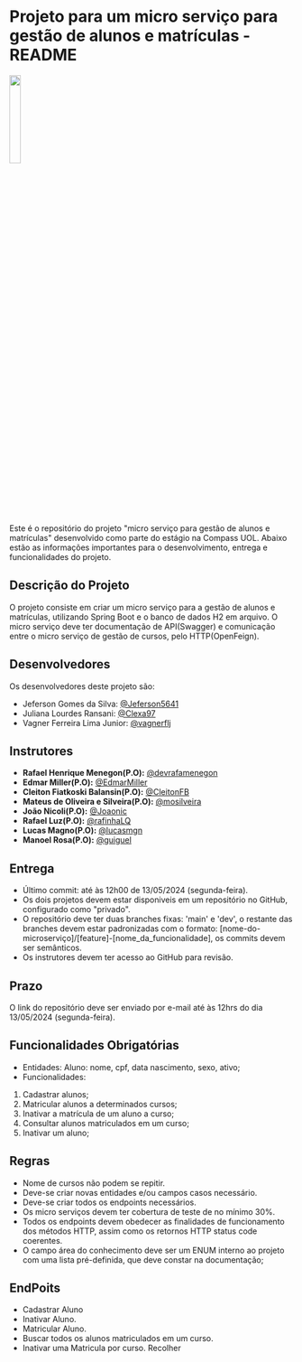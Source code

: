 # Projeto para um micro serviço para gestão de alunos e matrículas - README

<img width="20%"  src="./imagesREADME/compassUolLogoSvg.svg"/>

Este é o repositório do projeto "micro serviço para gestão de alunos e matrículas" desenvolvido como parte do estágio na Compass UOL. Abaixo estão as informações importantes para o desenvolvimento, entrega e funcionalidades do projeto.

## Descrição do Projeto

O projeto consiste em criar um micro serviço para a gestão de alunos e matrículas, utilizando Spring Boot e o banco de dados H2 em arquivo. O micro serviço deve ter documentação de API(Swagger) e comunicação entre o micro serviço de gestão de cursos, pelo HTTP(OpenFeign).

## Desenvolvedores

Os desenvolvedores deste projeto são:

+ Jeferson Gomes da Silva: [@Jeferson5641](https://github.com/Jeferson5641)
+ Juliana Lourdes Ransani: [@Clexa97](https://github.com/Clexa97)
+ Vagner Ferreira Lima Junior: [@vagnerflj](https://github.com/vagnerflj)

## Instrutores

- **Rafael Henrique Menegon(P.O):** [@devrafamenegon](https://github.com/devrafamenegon)
- **Edmar Miller(P.O):** [@EdmarMiller](https://github.com/EdmarMiller)
- **Cleiton Fiatkoski Balansin(P.O):** [@CleitonFB](https://github.com/CleitonFB)
- **Mateus de Oliveira e Silveira(P.O):** [@mosilveira](https://github.com/mosilveira)
- **João Nicoli(P.O):** [@Joaonic](https://github.com/Joaonic)
- **Rafael Luz(P.O):** [@rafinhaLQ](https://github.com/rafinhaLQ)
- **Lucas Magno(P.O):** [@lucasmgn](https://github.com/lucasmgn)
- **Manoel Rosa(P.O):** [@guiguel](https://github.com/guiguel)

## Entrega

+ Último commit: até às 12h00 de 13/05/2024 (segunda-feira).
+ Os dois projetos devem estar disponiveis em um repositório no GitHub, configurado como "privado".
+ O repositório deve ter duas branches fixas: 'main' e 'dev', o restante das branches devem estar padronizadas com o formato: [nome-do-microserviço]/[feature]-[nome_da_funcionalidade], os commits devem ser semânticos.
+ Os instrutores devem ter acesso ao GitHub para revisão.

## Prazo

O link do repositório deve ser enviado por e-mail até às 12hrs do dia 13/05/2024 (segunda-feira).

## Funcionalidades Obrigatórias

+ Entidades: Aluno: nome, cpf, data nascimento, sexo, ativo;
+ Funcionalidades:
1. Cadastrar alunos;
2. Matricular alunos a determinados cursos;
3. Inativar a matrícula de um aluno a curso;
4. Consultar alunos matriculados em um curso;
5. Inativar um aluno;

## Regras

+ Nome de cursos não podem se repitir.
+ Deve-se criar novas entidades e/ou campos casos necessário.
+ Deve-se criar todos os endpoints necessários.
+ Os micro serviços devem ter cobertura de teste de no mínimo 30%.
+ Todos os endpoints devem obedecer as finalidades de funcionamento dos métodos HTTP, assim como os retornos HTTP status code coerentes.
+ O campo área do conhecimento deve ser um ENUM interno ao projeto com uma lista pré-definida, que deve constar na documentação;

## EndPoits

+ Cadastrar Aluno
+ Inativar Aluno.
+ Matricular Aluno.
+ Buscar todos os alunos matriculados em um curso.
+ Inativar uma Matricula por curso.
  Recolher
